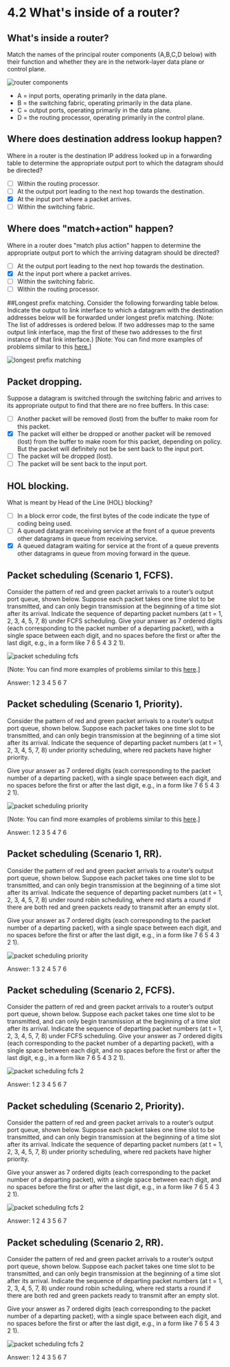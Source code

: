 # 4.2 What's inside of a router?

## What's inside a router?
Match the names of the principal router components (A,B,C,D below) with their function and whether they are in the network-layer data plane or control plane.

![router components](img/router-components.png)

- A = input ports, operating primarily in the data plane.
- B = the switching fabric, operating primarily in the data plane.
- C = output ports, operating primarily in the data plane.
- D = the routing processor, operating primarily in the control plane.

## Where does destination address lookup happen?
Where in a router is the destination IP address looked up in a forwarding table to determine the appropriate output port to which the datagram should be directed?

- [ ] Within the routing processor.
- [ ] At the output port leading to the next hop towards the destination.
- [x] At the input port where a packet arrives.
- [ ] Within the switching fabric.

## Where does "match+action" happen?
Where in a router does "match plus action" happen to determine the appropriate output port to which the arriving datagram should be directed?

- [ ] At the output port leading to the next hop towards the destination.
- [x] At the input port where a packet arrives.
- [ ] Within the switching fabric.
- [ ] Within the routing processor.

##Longest prefix matching.
Consider the following forwarding table below. Indicate the output to link interface to which a datagram with the destination addresses below will be forwarded under longest prefix matching. (Note: The list of addresses is ordered below. If two addresses map to the same output link interface, map the first of these two addresses to the first  instance of that link interface.) [Note: You can find more examples of problems similar to this [here.](http://gaia.cs.umass.edu/kurose_ross/interactive/?q=c4q2)]

![longest prefix matching](img/longest-prefix-matching.png)

## Packet dropping.
Suppose a datagram is switched through the switching fabric and arrives to its appropriate output to find that there are no free buffers.  In this case:

- [ ] Another packet will be removed (lost) from the buffer to make room for this packet.
- [x] The packet will either be dropped or another packet will be removed (lost) from the buffer to make room for this packet, depending on policy.  But the packet will definitely not be be sent back to the input port.
- [ ] The packet will be dropped (lost).
- [ ] The packet will be sent back to the input port.

## HOL blocking.
What is meant by Head of the Line (HOL) blocking?

- [ ] In a block error code, the first bytes of the code indicate the type of coding being used.
- [ ] A queued datagram receiving service at the front of a queue prevents other datagrams in queue from receiving service.
- [x] A queued datagram waiting for service at the front of a queue prevents other datagrams in queue from moving forward in the queue.

## Packet scheduling (Scenario 1, FCFS).
Consider the pattern of red and green packet arrivals to a router’s output port queue, shown below. Suppose each packet takes one time slot to be transmitted, and can only begin transmission at the beginning of a time slot after its arrival.  Indicate the sequence of departing packet numbers (at t = 1, 2, 3, 4, 5, 7, 8) under FCFS scheduling. Give your answer as 7 ordered digits (each corresponding to the packet number of a departing packet), with a single space between each digit, and no spaces before the first or after the last digit, e.g., in a form like 7 6 5 4 3 2 1).

![packet scheduling fcfs](img/packet-scheduling-fcfs.png)

[Note: You can find more examples of problems similar to this [here](http://gaia.cs.umass.edu/kurose_ross/interactive/?q=c4q5).]

Answer: 1 2 3 4 5 6 7

## Packet scheduling (Scenario 1, Priority).
Consider the pattern of red and green packet arrivals to a router’s output port queue, shown below. Suppose each packet takes one time slot to be transmitted, and can only begin transmission at the beginning of a time slot after its arrival.  Indicate the sequence of departing packet numbers (at t = 1, 2, 3, 4, 5, 7, 8) under priority scheduling, where red packets have higher priority.

Give your answer as 7 ordered digits (each corresponding to the packet number of a departing packet), with a single space between each digit, and no spaces before the first or after the last digit, e.g., in a form like 7 6 5 4 3 2 1).

![packet scheduling priority](img/packet-scheduling-priority.png)

[Note: You can find more examples of problems similar to this [here](http://gaia.cs.umass.edu/kurose_ross/interactive/?q=c4q5).]

Answer: 1 2 3 5 4 7 6

## Packet scheduling (Scenario 1, RR).
Consider the pattern of red and green packet arrivals to a router’s output port queue, shown below. Suppose each packet takes one time slot to be transmitted, and can only begin transmission at the beginning of a time slot after its arrival.  Indicate the sequence of departing packet numbers (at t = 1, 2, 3, 4, 5, 7, 8) under round robin scheduling, where red starts a round if there are both red and green packets ready to transmit after an empty slot.

Give your answer as 7 ordered digits (each corresponding to the packet number of a departing packet), with a single space between each digit, and no spaces before the first or after the last digit, e.g., in a form like 7 6 5 4 3 2 1).

![packet scheduling priority](img/packet-scheduling-priority.png)

Answer: 1 3 2 4 5 7 6

## Packet scheduling (Scenario 2, FCFS).
Consider the pattern of red and green packet arrivals to a router’s output port queue, shown below. Suppose each packet takes one time slot to be transmitted, and can only begin transmission at the beginning of a time slot after its arrival.  Indicate the sequence of departing packet numbers (at t = 1, 2, 3, 4, 5, 7, 8) under FCFS scheduling. Give your answer as 7 ordered digits (each corresponding to the packet number of a departing packet), with a single space between each digit, and no spaces before the first or after the last digit, e.g., in a form like 7 6 5 4 3 2 1).

![packet scheduling fcfs 2](img/packet-scheduling-fcfs-2.png)

Answer: 1 2 3 4 5 6 7

## Packet scheduling (Scenario 2, Priority).
Consider the pattern of red and green packet arrivals to a router’s output port queue, shown below. Suppose each packet takes one time slot to be transmitted, and can only begin transmission at the beginning of a time slot after its arrival.  Indicate the sequence of departing packet numbers (at t = 1, 2, 3, 4, 5, 7, 8) under priority scheduling, where red packets have higher priority.

Give your answer as 7 ordered digits (each corresponding to the packet number of a departing packet), with a single space between each digit, and no spaces before the first or after the last digit, e.g., in a form like 7 6 5 4 3 2 1).

![packet scheduling fcfs 2](img/packet-scheduling-fcfs-2.png)

Answer: 1 2 4 3 5 6 7

## Packet scheduling (Scenario 2, RR).
Consider the pattern of red and green packet arrivals to a router’s output port queue, shown below. Suppose each packet takes one time slot to be transmitted, and can only begin transmission at the beginning of a time slot after its arrival.  Indicate the sequence of departing packet numbers (at t = 1, 2, 3, 4, 5, 7, 8) under round robin scheduling, where red starts a round if there are both red and green packets ready to transmit after an empty slot.

Give your answer as 7 ordered digits (each corresponding to the packet number of a departing packet), with a single space between each digit, and no spaces before the first or after the last digit, e.g., in a form like 7 6 5 4 3 2 1).

![packet scheduling fcfs 2](img/packet-scheduling-fcfs-2.png)

Answer: 1 2 4 3 5 6 7